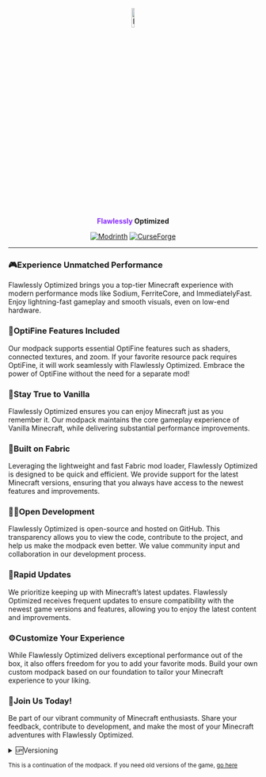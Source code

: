 <div align="center">

<center><img src="https://i.imgur.com/wywSLKu.png" alt="FO logo" width="10%" height="10%"><br><br>

**<font color="#8629ff">Flawlessly</font> Optimized**


[![Modrinth][img-modrinth]][url-modrinth] 
[![CurseForge][img-cf]][url-cf]

***

<div align="left">

### **🎮Experience Unmatched Performance**
Flawlessly Optimized brings you a top-tier Minecraft experience with modern performance mods like Sodium, FerriteCore, and ImmediatelyFast. Enjoy lightning-fast gameplay and smooth visuals, even on low-end hardware.

### **💎OptiFine Features Included**
Our modpack supports essential OptiFine features such as shaders, connected textures, and zoom. If your favorite resource pack requires OptiFine, it will work seamlessly with Flawlessly Optimized. Embrace the power of OptiFine without the need for a separate mod!

### **🌼Stay True to Vanilla**
Flawlessly Optimized ensures you can enjoy Minecraft just as you remember it. Our modpack maintains the core gameplay experience of Vanilla Minecraft, while delivering substantial performance improvements.

### **📜Built on Fabric**

Leveraging the lightweight and fast Fabric mod loader, Flawlessly Optimized is designed to be quick and efficient. We provide support for the latest Minecraft versions, ensuring that you always have access to the newest features and improvements.

### **🧑‍💻Open Development**
Flawlessly Optimized is open-source and hosted on GitHub. This transparency allows you to view the code, contribute to the project, and help us make the modpack even better. We value community input and collaboration in our development process.

### **🔄️Rapid Updates**
We prioritize keeping up with Minecraft’s latest updates. Flawlessly Optimized receives frequent updates to ensure compatibility with the newest game versions and features, allowing you to enjoy the latest content and improvements.

### **⚙️Customize Your Experience**
While Flawlessly Optimized delivers exceptional performance out of the box, it also offers freedom for you to add your favorite mods. Build your own custom modpack based on our foundation to tailor your Minecraft experience to your liking.

### **👐Join Us Today!**
Be part of our vibrant community of Minecraft enthusiasts. Share your feedback, contribute to development, and make the most of your Minecraft adventures with Flawlessly Optimized.

<details>
<summary>🆙Versioning</summary>

The versioning format is **`x.y.z-<pre-release>-<MC version>`**, where

- **`x:`** MAJOR version *(1.20 was 1.y.z, 1.21 was 2.y.z)*
- **`y:`** MINOR version (*Big updates - Mod addition/removal)*
- **`z:`** PATCH version (*Small changes - Micro Config Update,Mod Updates)*
- **`pre-release:`** For untested,breaking changes,not ready for use versions *(Values: alpha,beta)*
- the MC version taken is the minor release the version of Flawlessly Optimized is for.

**`x.y.z`** is reset to x.0.0 for every new MC release as different MC versions are very likely to have different mod sets available for them.

</details>

<sub>This is a continuation of the modpack. If you need old versions of the game, [go here](https://modrinth.com/modpack/vortexial-optimized)</sub>


<!-- Images -->
[img-cf]: <https://img.shields.io/badge/Curseforge-fo?style=for-the-badge&logo=Curseforge&label=On&labelColor=black&color=orange>
[img-modrinth]: <https://img.shields.io/badge/modrinth-fo?style=for-the-badge&logo=modrinth&label=on&labelColor=black>
[img-github]: <https://img.shields.io/badge/github-vo?style=for-the-badge&logo=github&logoColor=%23ffffff&logoSize=64&label=Code&labelColor=black&color=%23ffffff>

<!-- URLs -->
[url-cf]: <https://www.curseforge.com/minecraft/modpacks/flawlessly-optimized>
[url-modrinth]: <https://modrinth.com/modpack/flawlessly-optimized>
[url-github]: <https://github.com/chizusrevenge/Flawlessly-Optimized>